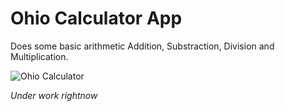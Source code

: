 # Ohio Calculator App

Does some basic arithmetic Addition, Substraction, Division and Multiplication.

![Ohio Calculator](https://github.com/FurqanHun/OhioCalcApp/assets/125211961/bec31320-c773-401f-a109-e072ee6a7eae)

*Under work rightnow*
